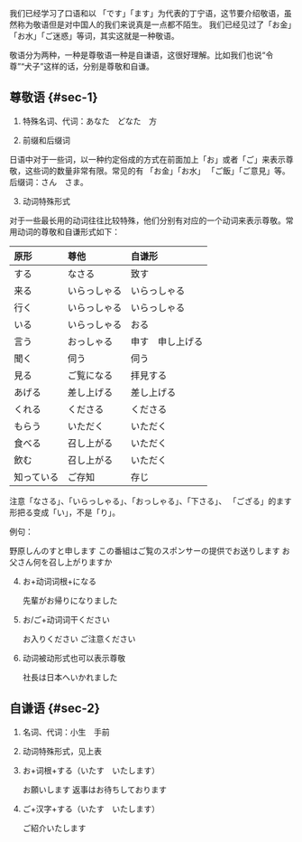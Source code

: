 我们已经学习了口语和以 「です」「ます」为代表的丁宁语，这节要介绍敬语，虽然称为敬语但是对中国人的我们来说真是一点都不陌生。 我们已经见过了「お金」「お水」「ご迷惑」等词，其实这就是一种敬语。

敬语分为两种，一种是尊敬语一种是自谦语，这很好理解。比如我们也说“令尊”“犬子”这样的话，分别是尊敬和自谦。

## 尊敬语 {#sec-1}

1. 特殊名词、代词：あなた　どなた　方

2. 前缀和后缀词

日语中对于一些词，以一种约定俗成的方式在前面加上「お」或者「ご」来表示尊敬，这些词的数量非常有限。常见的有 「お金」「お水」 「ご飯」「ご意見」等。后缀词：さん　さま。

3. 动词特殊形式 

对于一些最长用的动词往往比较特殊，他们分别有对应的一个动词来表示尊敬。常用动词的尊敬和自谦形式如下：

| 原形 | 尊他 | 自谦形 |
| :--- | :--- | :--- |
| する | なさる | 致す |
| 来る | いらっしゃる | いらっしゃる |
| 行く | いらっしゃる | いらっしゃる |
| いる | いらっしゃる | おる |
| 言う | おっしゃる | 申す　申し上げる |
| 聞く | 伺う | 伺う |
| 見る | ご覧になる | 拝見する |
| あげる | 差し上げる | 差し上げる |
| くれる | くださる | くださる |
| もらう | いただく | いただく |
| 食べる | 召し上がる | いただく |
| 飲む | 召し上がる | いただく |
| 知っている | ご存知 | 存じ |


注意「なさる」、「いらっしゃる」、「おっしゃる」、「下さる」、 「ござる」的ます形把る变成「い」，不是「り」。

例句： 

野原しんのすと申します
この番組はご覧のスポンサーの提供でお送りします
お父さん何を召し上がりますか

4. お+动词词根+になる

   先輩がお帰りになりました 

5. お/ご+动词词干ください

   お入りください
   ご注意ください

6. 动词被动形式也可以表示尊敬

   社長は日本へいかれました

## 自谦语 {#sec-2}

1. 名词、代词：小生　手前
2. 动词特殊形式，见上表
3. お+词根+する（いたす　いたします）
   
   お願いします
   返事はお待ちしております

4. ご+汉字+する（いたす　いたします）

   ご紹介いたします


